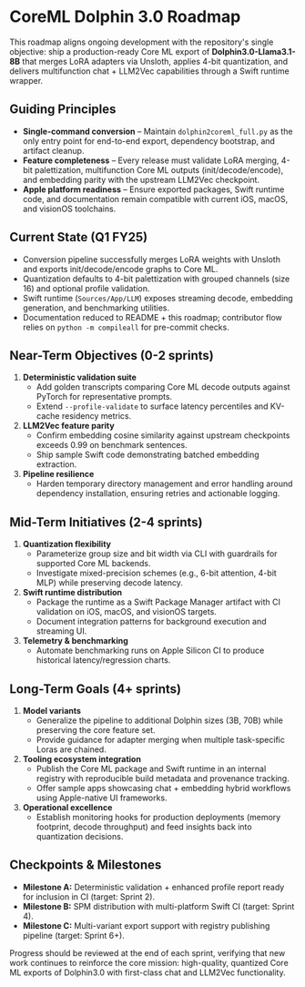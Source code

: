 # CoreML Dolphin 3.0 Roadmap

This roadmap aligns ongoing development with the repository's single objective:
ship a production-ready Core ML export of **Dolphin3.0-Llama3.1-8B** that merges
LoRA adapters via Unsloth, applies 4-bit quantization, and delivers multifunction
chat + LLM2Vec capabilities through a Swift runtime wrapper.

## Guiding Principles
- **Single-command conversion** – Maintain `dolphin2coreml_full.py` as the only
  entry point for end-to-end export, dependency bootstrap, and artifact cleanup.
- **Feature completeness** – Every release must validate LoRA merging, 4-bit
  palettization, multifunction Core ML outputs (init/decode/encode), and
  embedding parity with the upstream LLM2Vec checkpoint.
- **Apple platform readiness** – Ensure exported packages, Swift runtime code,
  and documentation remain compatible with current iOS, macOS, and visionOS
  toolchains.

## Current State (Q1 FY25)
- Conversion pipeline successfully merges LoRA weights with Unsloth and exports
  init/decode/encode graphs to Core ML.
- Quantization defaults to 4-bit palettization with grouped channels (size 16)
  and optional profile validation.
- Swift runtime (`Sources/App/LLM`) exposes streaming decode, embedding
  generation, and benchmarking utilities.
- Documentation reduced to README + this roadmap; contributor flow relies on
  `python -m compileall` for pre-commit checks.

## Near-Term Objectives (0-2 sprints)
1. **Deterministic validation suite**
   - Add golden transcripts comparing Core ML decode outputs against PyTorch for
     representative prompts.
   - Extend `--profile-validate` to surface latency percentiles and KV-cache
     residency metrics.
2. **LLM2Vec feature parity**
   - Confirm embedding cosine similarity against upstream checkpoints exceeds
     0.99 on benchmark sentences.
   - Ship sample Swift code demonstrating batched embedding extraction.
3. **Pipeline resilience**
   - Harden temporary directory management and error handling around dependency
     installation, ensuring retries and actionable logging.

## Mid-Term Initiatives (2-4 sprints)
1. **Quantization flexibility**
   - Parameterize group size and bit width via CLI with guardrails for supported
     Core ML backends.
   - Investigate mixed-precision schemes (e.g., 6-bit attention, 4-bit MLP)
     while preserving decode latency.
2. **Swift runtime distribution**
   - Package the runtime as a Swift Package Manager artifact with CI validation
     on iOS, macOS, and visionOS targets.
   - Document integration patterns for background execution and streaming UI.
3. **Telemetry & benchmarking**
   - Automate benchmarking runs on Apple Silicon CI to produce historical
     latency/regression charts.

## Long-Term Goals (4+ sprints)
1. **Model variants**
   - Generalize the pipeline to additional Dolphin sizes (3B, 70B) while
     preserving the core feature set.
   - Provide guidance for adapter merging when multiple task-specific Loras are
     chained.
2. **Tooling ecosystem integration**
   - Publish the Core ML package and Swift runtime in an internal registry with
     reproducible build metadata and provenance tracking.
   - Offer sample apps showcasing chat + embedding hybrid workflows using
     Apple-native UI frameworks.
3. **Operational excellence**
   - Establish monitoring hooks for production deployments (memory footprint,
     decode throughput) and feed insights back into quantization decisions.

## Checkpoints & Milestones
- **Milestone A:** Deterministic validation + enhanced profile report ready for
  inclusion in CI (target: Sprint 2).
- **Milestone B:** SPM distribution with multi-platform Swift CI (target:
  Sprint 4).
- **Milestone C:** Multi-variant export support with registry publishing
  pipeline (target: Sprint 6+).

Progress should be reviewed at the end of each sprint, verifying that new work
continues to reinforce the core mission: high-quality, quantized Core ML exports
of Dolphin3.0 with first-class chat and LLM2Vec functionality.
